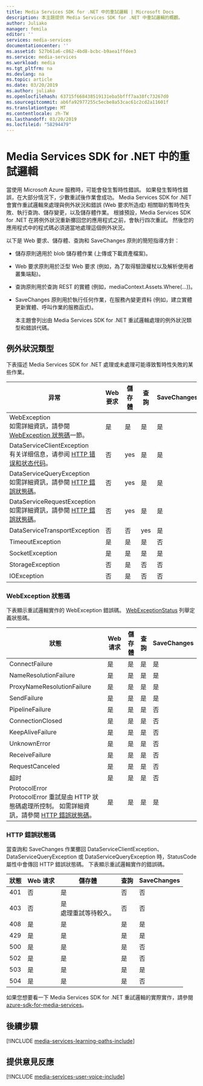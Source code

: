 ```yaml
---
title: Media Services SDK for .NET 中的重試邏輯 | Microsoft Docs
description: 本主題提供 Media Services SDK for .NET 中重試邏輯的概觀。
author: Juliako
manager: femila
editor: ''
services: media-services
documentationcenter: ''
ms.assetid: 527b61a6-c862-4bd8-bcbc-b9aea1ffdee3
ms.service: media-services
ms.workload: media
ms.tgt_pltfrm: na
ms.devlang: na
ms.topic: article
ms.date: 03/20/2019
ms.author: juliako
ms.openlocfilehash: 63715f668438519131eba5bfff7aa38fc73267d0
ms.sourcegitcommit: ab6fa92977255c5ecbe8a53cac61c2cd2a11601f
ms.translationtype: MT
ms.contentlocale: zh-TW
ms.lasthandoff: 03/20/2019
ms.locfileid: "58294479"
---
```

# <a name="retry-logic-in-the-media-services-sdk-for-net"></a>Media Services SDK for .NET 中的重試邏輯  

當使用 Microsoft Azure 服務時，可能會發生暫時性錯誤。 如果發生暫時性錯誤，在大部分情況下，少數重試後作業會成功。 Media Services SDK for .NET 會實作重試邏輯來處理與例外狀況和錯誤 (Web 要求所造成) 相關聯的暫時性失敗、執行查詢、儲存變更，以及儲存體作業。  根據預設，Media Services SDK for .NET 在將例外狀況重新擲回您的應用程式之前，會執行四次重試。 然後您的應用程式中的程式碼必須適當地處理這個例外狀況。  

 以下是 Web 要求、儲存體、查詢和 SaveChanges 原則的簡短指導方針︰  

* 儲存原則適用於 blob 儲存體作業 (上傳或下載資產檔案)。  
* Web 要求原則用於泛型 Web 要求 (例如，為了取得驗證權杖以及解析使用者叢集端點)。  
* 查詢原則用於查詢 REST 的實體 (例如，mediaContext.Assets.Where(…))。  
* SaveChanges 原則用於執行任何作業，在服務內變更資料 (例如，建立實體更新實體、呼叫作業的服務函式)。  
  
  本主題會列出由 Media Services SDK for .NET 重試邏輯處理的例外狀況類型和錯誤代碼。  

## <a name="exception-types"></a>例外狀況類型
下表描述 Media Services SDK for .NET 處理或未處理可能導致暫時性失敗的某些作業。  

| 异常 | Web 要求 | 儲存體 | 查詢 | SaveChanges |
| --- | --- | --- | --- | --- |
| WebException<br/>如需詳細資訊，請參閱 [WebException 狀態碼](media-services-retry-logic-in-dotnet-sdk.md#WebExceptionStatus)一節。 |是 |是 |是 |是 |
| DataServiceClientException<br/> 有关详细信息，请参阅 [HTTP 错误和状态代码](media-services-retry-logic-in-dotnet-sdk.md#HTTPStatusCode)。 |否 |yes |是 |是 |
| DataServiceQueryException<br/> 如需詳細資訊，請參閱 [HTTP 錯誤狀態碼](media-services-retry-logic-in-dotnet-sdk.md#HTTPStatusCode)。 |否 |yes |是 |是 |
| DataServiceRequestException<br/> 如需詳細資訊，請參閱 [HTTP 錯誤狀態碼](media-services-retry-logic-in-dotnet-sdk.md#HTTPStatusCode)。 |否 |yes |是 |是 |
| DataServiceTransportException |否 |否 |yes |是 |
| TimeoutException |是 |是 |是 |否 |
| SocketException |是 |是 |是 |是 |
| StorageException |否 |是 |否 |否 |
| IOException |否 |是 |否 |否 |

### <a name="WebExceptionStatus"></a> WebException 狀態碼
下表顯示重試邏輯實作的 WebException 錯誤碼。 [WebExceptionStatus](https://msdn.microsoft.com/library/system.net.webexceptionstatus.aspx) 列舉定義狀態碼。  

| 狀態 | Web 请求 | 儲存體 | 查詢 | SaveChanges |
| --- | --- | --- | --- | --- |
| ConnectFailure |是 |是 |是 |是 |
| NameResolutionFailure |是 |是 |是 |是 |
| ProxyNameResolutionFailure |是 |是 |是 |是 |
| SendFailure |是 |是 |是 |是 |
| PipelineFailure |是 |是 |是 |否 |
| ConnectionClosed |是 |是 |是 |否 |
| KeepAliveFailure |是 |是 |是 |否 |
| UnknownError |是 |是 |是 |否 |
| ReceiveFailure |是 |是 |是 |否 |
| RequestCanceled |是 |是 |是 |否 |
| 超时 |是 |是 |是 |否 |
| ProtocolError <br/>ProtocolError 重試是由 HTTP 狀態碼處理所控制。 如需詳細資訊，請參閱 [HTTP 錯誤狀態碼](media-services-retry-logic-in-dotnet-sdk.md#HTTPStatusCode)。 |是 |是 |是 |是 |

### <a name="HTTPStatusCode"></a> HTTP 錯誤狀態碼
當查詢和 SaveChanges 作業擲回 DataServiceClientException、DataServiceQueryException 或 DataServiceQueryException 時，StatusCode 屬性中會傳回 HTTP 錯誤狀態碼。  下表顯示重試邏輯實作的錯誤碼。  

| 狀態 | Web 请求 | 儲存體 | 查詢 | SaveChanges |
| --- | --- | --- | --- | --- |
| 401 |否 |是 |否 |否 |
| 403 |否 |是<br/>處理重試等待較久。 |否 |否 |
| 408 |是 |是 |是 |是 |
| 429 |是 |是 |是 |是 |
| 500 |是 |是 |是 |否 |
| 502 |是 |是 |是 |否 |
| 503 |是 |是 |是 |是 |
| 504 |是 |是 |是 |否 |

如果您想要看一下 Media Services SDK for .NET 重試邏輯的實際實作，請參閱 [azure-sdk-for-media-services](https://github.com/Azure/azure-sdk-for-media-services/tree/dev/src/net/Client/TransientFaultHandling)。

## <a name="next-steps"></a>後續步驟
[!INCLUDE [media-services-learning-paths-include](../../../includes/media-services-learning-paths-include.md)]

## <a name="provide-feedback"></a>提供意見反應
[!INCLUDE [media-services-user-voice-include](../../../includes/media-services-user-voice-include.md)]

